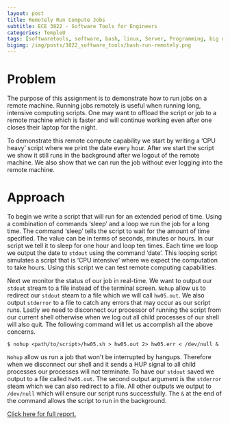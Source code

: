 ```yaml
---
layout: post
title: Remotely Run Compute Jobs
subtitle: ECE 3822 - Software Tools for Engineers
categories: TempleU
tags: [softwaretools, software, bash, linux, Server, Programming, big data, Temple, SuperComputer]
bigimg: /img/posts/3822_software_tools/bash-run-remotely.png
---
```


# Problem
The purpose of this assignment is to demonstrate how to run jobs on a 
remote machine. Running jobs remotely is useful when running long, 
intensive computing scripts. One may want to offload the script or job 
to a remote machine which is faster and will continue working even after 
one closes their laptop for the night.

To demonstrate this remote compute capability we start by writing a 
‘CPU heavy’ script where we print the date every hour. After we start 
the script we show it still runs in the background after we logout of 
the remote machine. We also show that we can run the job without ever 
logging into the remote machine.

# Approach
To begin we write a script that will run for an extended period of time. 
Using a combination of commands ‘sleep’ and a loop we run the job for a 
long time. The command ‘sleep’ tells the script to wait for the amount of 
time specified. The value can be in terms of seconds, minutes or hours. 
In our script we tell it to sleep for one hour and loop ten times. Each 
time we loop we output the date to `stdout` using the command ‘date’. This 
looping script simulates a script that is ‘CPU intensive’ where we expect 
the computation to take hours. Using this script we can test remote 
computing capabilities.

Next we monitor the status of our job in real-time. We want to output our 
`stdout` stream to a file instead of the terminal screen. `Nohup` allow us to 
redirect our `stdout` steam to a file which we will call `hw05.out`. We also 
output `stderror` to a file to catch any errors that may occur as our script 
runs. Lastly we need to disconnect our processor of running the script 
from our current shell otherwise when we log out all child processes of 
our shell will also quit. The following command will let us accomplish 
all the above concerns.

``` shell
$ nohup <path/to/script>/hw05.sh > hw05.out 2> hw05.err < /dev/null &
```

`Nohup` allow us run a job that won't be interrupted by hangups. Therefore 
when we disconnect our shell and it sends a HUP signal to all child 
processes our processes will not terminate. To have our `stdout` saved we 
output to a file called `hw05.out`. The second output argument is the 
`stderror` steam which we can also redirect to a file. All other outputs we 
output to `/dev/null` which will ensure our script runs successfully. 
The `&` at the end of the command allows the script to run in the background. 


[Click here for full report.](
http://files.tdevin.com/blog/20150928_trejo_devin_hw05.pdf)